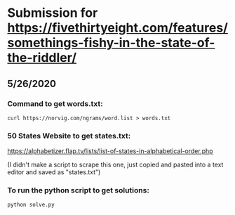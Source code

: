 # Submission for https://fivethirtyeight.com/features/somethings-fishy-in-the-state-of-the-riddler/
## 5/26/2020

### Command to get words.txt:
`curl https://norvig.com/ngrams/word.list > words.txt`

### 50 States Website to get states.txt:
https://alphabetizer.flap.tv/lists/list-of-states-in-alphabetical-order.php 

(I didn't make a script to scrape this one, just copied and pasted into a text editor and saved as "states.txt")

### To run the python script to get solutions:
`python solve.py`